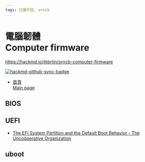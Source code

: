 ```yaml
---
tags: 已讀不回, orncb
...
```


# 電腦韌體<br>Computer firmware

<https://hackmd.io/@brlin/orncb-computer-firmware>

[![hackmd-github-sync-badge](https://hackmd.io/eXAmD6CXS4-SE7niw2rpZA/badge)](https://hackmd.io/eXAmD6CXS4-SE7niw2rpZA)

* [首頁<br>Main page](/eXAmD6CXS4-SE7niw2rpZA)

## BIOS

## UEFI

* [The EFI System Partition and the Default Boot Behavior - The Uncoöperative Organization](https://blog.uncooperative.org/blog/2014/02/06/the-efi-system-partition/)

## uboot
